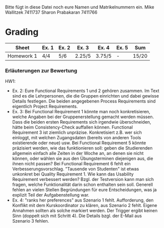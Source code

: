 Bitte fügt in diese Datei noch eure Namen und Matrikelnummern ein.
Mike Wallitzek 7411737
Sharon Prabakaran 7411766

# Grading

| Sheet      | Ex. 1    | Ex. 2    | Ex. 3    | Ex. 4    | Ex. 5    | Sum      |
| ---------- | -------- | -------- | -------- | -------- | -------- | -------- |
| Homework 1 | 4/4      | 5/6      | 2.25/5   | 3.75/5   | -        | 15/20    |

### Erläuterungen zur Bewertung

HW1:
- Ex. 2: Eure Functional Requirements 1 und 2 gehören zusammen. Im Text sind es die Lehrpersonen, die die Gruppen einrichten und dabei gewisse Details festlegen. Die beiden angegebenen Process Requirements sind eigentlich Project Requirements.
- Ex. 3: Bei Functional Requirement 1 könnte man noch konkretisieren, welche Angaben bei der Gruppenerstellung gemacht werden müssen. Dass die beiden ersten Requirements sich irgendwie überschneiden, hätte beim Consistency-Check auffallen können. Functional Requirement 3 ist ziemlich unpräzise. Konkretisiert z.B. wer sich einloggt, mit welchen Zugangsdaten (bereits von anderen Tools existierende oder neue) usw. Bei Functional Requirement 5 könnte präzisiert werden, wie das funktionieren soll: geben die Studierenden allgemein einfach alle Zeiten in der Woche an, an denen sie nicht können, oder wählen sie aus den Übungsterminen diejenigen aus, die ihnen nicht passen? Bei Functional Requirement 6 fehlt ein Verbesserungsvorschlag. "Tausende von Studenten" ist etwas unkonkret bei Quality Requirement 1. Wie kann das Usability Requirement verbessert werden? Bzgl. der Testversion kann man sich fragen, welche Funktionalität darin schon enthalten sein soll. Generell fehlen an vielen Stellen Begründungen für eure Entscheidungen, was ja explizit Teil der Aufgabenstellung war.
- Ex. 4: "ranks her preferences" aus Szenario 1 fehlt. Aufforderung, den Konflikt mit dem Kurskoordinator zu klären, aus Szenario 2 fehlt. Eigene Annahmen sollten als solche markiert werden. Der Trigger ergibt keinen Sinn (doppelt sich mit Schritt 4). Die Details bzgl. der E-Mail aus Szenario 3 fehlen.
